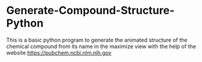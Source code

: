 # Generate-Compound-Structure-Python
This is a basic python program to generate the animated structure of the chemical compound from its name in the maximize view with the help of the website https://pubchem.ncbi.nlm.nih.gov
